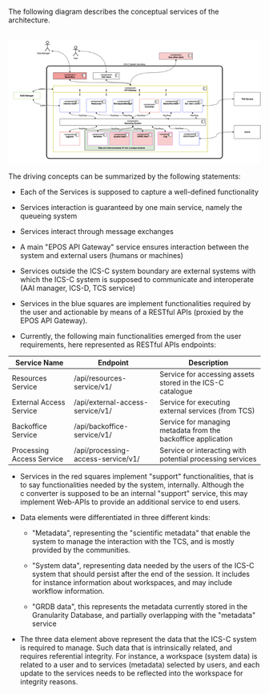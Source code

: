 The following diagram describes the conceptual services of the architecture.

 ![image](./documentation/images/conceptual-design.png)

The driving concepts can be summarized by the following statements:

* Each of the Services is supposed to capture a well-defined functionality

* Services interaction is guaranteed by one main service, namely the queueing system

* Services interact through message exchanges

* A main "EPOS API Gateway" service ensures interaction between the system and external users (humans or machines)

* Services outside the ICS-C system boundary are external systems with which the ICS-C system is supposed to communicate and interoperate (AAI manager, ICS-D, TCS service)

* Services in the blue squares are implement functionalities required by the user and actionable by means of a RESTful APIs (proxied by the EPOS API Gateway).

* Currently, the following main functionalities emerged from the user requirements, here represented as RESTful APIs endpoints:

| Service Name | Endpoint | Description |
|--|--|--
| Resources Service | /api/resources-service/v1/ | Service for accessing assets stored in the ICS-C catalogue |
| External Access Service | /api/external-access-service/v1/ | Service for executing external services (from TCS) |
| Backoffice Service | /api/backoffice-service/v1/ | Service for managing metadata from the backoffice application |
| Processing Access Service | /api/processing-access-service/v1/ | Service or interacting with potential processing services |

*  Services in the red squares implement "support" functionalities, that is to say functionalities needed by the system, internally. Although the c converter is supposed to be an internal "support" service, this may implement Web-APIs to provide an additional service to end users.

* Data elements were differentiated in three different kinds:

  *  "Metadata", representing the "scientific metadata" that enable the system to manage the interaction with the TCS, and is mostly provided by the communities.

  * "System data", representing data needed by the users of the ICS-C system that should persist after the end of the session. It includes for instance information about workspaces, and may include workflow information.

  * "GRDB data", this represents the metadata currently stored in the Granularity Database, and partially overlapping with the "metadata" service
  
* The three data element above represent the data that the ICS-C system is required to manage. Such data that is intrinsically related, and requires referential integrity. For instance, a workspace (system data) is related to a user and to services (metadata) selected by users, and each update to the services needs to be reflected into the workspace for integrity reasons.
